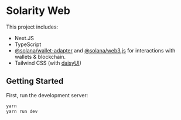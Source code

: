 # Solarity Web

This project includes:

- Next.JS
- TypeScript
- [@solana/wallet-adapter](https://github.com/solana-labs/wallet-adapter) and [@solana/web3.js](https://solana-labs.github.io/solana-web3.js) for interactions with wallets & blockchain.
- Tailwind CSS (with [daisyUI](https://daisyui.com/))

## Getting Started

First, run the development server:

```bash
yarn
yarn run dev
```
